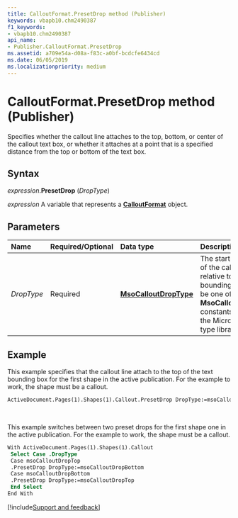```yaml
---
title: CalloutFormat.PresetDrop method (Publisher)
keywords: vbapb10.chm2490387
f1_keywords:
- vbapb10.chm2490387
api_name:
- Publisher.CalloutFormat.PresetDrop
ms.assetid: a709e54a-d08a-f83c-a0bf-bcdcfe6434cd
ms.date: 06/05/2019
ms.localizationpriority: medium
---
```



# CalloutFormat.PresetDrop method (Publisher)

Specifies whether the callout line attaches to the top, bottom, or center of the callout text box, or whether it attaches at a point that is a specified distance from the top or bottom of the text box.


## Syntax

_expression_.**PresetDrop** (_DropType_)

_expression_ A variable that represents a **[CalloutFormat](Publisher.CalloutFormat.md)** object.


## Parameters

|Name|Required/Optional|Data type|Description|
|:-----|:-----|:-----|:-----|
|_DropType_|Required| **[MsoCalloutDropType](office.msocalloutdroptype.md)**|The starting position of the callout line relative to the text bounding box. Can be one of the **MsoCalloutDropType** constants declared in the Microsoft Office type library.|


## Example

This example specifies that the callout line attach to the top of the text bounding box for the first shape in the active publication. For the example to work, the shape must be a callout.

```vb
ActiveDocument.Pages(1).Shapes(1).Callout.PresetDrop DropType:=msoCalloutDropTop
```

<br/>

This example switches between two preset drops for the first shape one in the active publication. For the example to work, the shape must be a callout.

```vb
With ActiveDocument.Pages(1).Shapes(1).Callout 
 Select Case .DropType 
 Case msoCalloutDropTop 
 .PresetDrop DropType:=msoCalloutDropBottom 
 Case msoCalloutDropBottom 
 .PresetDrop DropType:=msoCalloutDropTop 
 End Select 
End With 

```


[!include[Support and feedback](~/includes/feedback-boilerplate.md)]